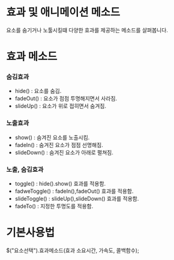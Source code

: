 # 효과 및 애니메이션 메소드
요소를 숨기거나 노툴시킬떄 다양한 효과를 제공하는 메소드를
살펴봅니다.
# 효과 메소드
### 숨김효과
- hide() : 요소를 숨김.
- fadeOut() : 요소가 점점 투명해지면서 사라짐.
- slideUp() : 요소가 위로 접히면서 숨겨짐.

### 노출효과
- show() : 숨겨진 요소를 노출시킴.
- fadeIn() : 숨겨진 요소가 점점 선명해짐.
- slideDown() : 숨겨진 요소가 아래로 펼쳐짐.

### 노출, 숨김효과
- toggle() : hide().show() 효과를 적용함.
- fadweToggle() : fadeIn(),fadeOut() 효과를 적용함.
- slideToggle() : slideUp(),slideDown() 효과를 적용함.
- fadeTo() : 지정한 투명도를 적용함.

# 기본사용법
$("요소선택").효과메소드(효과 소요시간, 가속도, 콜백함수);